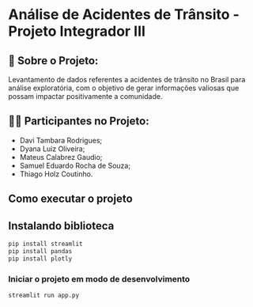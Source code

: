# Análise de Acidentes de Trânsito - Projeto Integrador III
 
## 📒 Sobre o Projeto:
Levantamento de dados referentes a acidentes de trânsito no Brasil para análise exploratória, com o objetivo de gerar informações valiosas que possam impactar positivamente a comunidade.

## 🐱‍🏍 Participantes no Projeto:
- Davi Tambara Rodrigues;
- Dyana Luiz Oliveira;
- Mateus Calabrez Gaudio;
- Samuel Eduardo Rocha de Souza;
- Thiago Holz Coutinho.

## Como executar o projeto
## Instalando biblioteca
```bash
pip install streamlit
pip install pandas
pip install plotly
```

### Iniciar o projeto em modo de desenvolvimento
```bash
streamlit run app.py
```